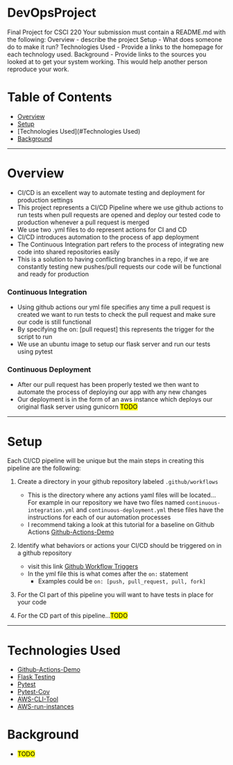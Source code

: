 # DevOpsProject
Final Project for CSCI 220
Your submission must contain a README.md with the following:
Overview - describe the project
Setup - What does someone do to make it run?
Technologies Used - Provide a links to the homepage for each technology used.
Background - Provide links to the sources you looked at to get your system working. This would help another person reproduce your work.

# Table of Contents
* [Overview](#Overview)
* [Setup](#Setup)
* [Technologies Used](#Technologies Used)
* [Background](#Background)

---

# Overview 
- CI/CD is an excellent way to automate testing and deployment for production settings
- This  project represents a CI/CD Pipeline where we use github actions to run tests when 
pull requests are opened and deploy our tested code to production whenever a pull request is merged
- We use two .yml files to do represent actions for CI and CD
- CI/CD introduces automation to the process of app deployment
- The Continuous Integration part refers to the process of integrating new code into shared repositories easily
- This is a solution to having conflicting branches in a repo, if we are constantly testing new pushes/pull requests our code will be functional and ready for production
### Continuous Integration
- Using github actions our yml file specifies any time a pull request is created we want to run tests to check the pull request and make sure our code is still functional
- By specifying the on: [pull request] this represents the trigger for the script to run
- We use an ubuntu image to setup our flask server and run our tests using pytest

### Continuous Deployment
- After our pull request has been properly tested we then want to automate the process of deploying our app with any new changes
- Our deployment is in the form of an aws instance which deploys our original flask server using gunicorn
<mark>TODO</mark>
---

# Setup
Each CI/CD pipeline will be unique but the main steps in creating this pipeline are the following:
1. Create a directory in your github repository labeled ```.github/workflows```
    
   - This is the directory where any actions yaml files will be located... For example in our repository we have 
   two files named ```continuous-integration.yml``` and ```continuous-deployment.yml``` these files have the instructions for each of our automation processes
   - I recommend taking a look at this tutorial for a baseline on Github Actions [Github-Actions-Demo](https://docs.github.com/en/actions/quickstart)

2. Identify what behaviors or actions your CI/CD should be triggered on in a github repository 
   
    - visit this link [Github Workflow Triggers](https://docs.github.com/en/actions/using-workflows/events-that-trigger-workflows)
    - In the yml file this is what comes after the ```on:``` statement
      - Examples could be ```on: [push, pull_request, pull, fork]```
3. For the CI part of this pipeline you will want to have tests in place for your code
4. For the CD part of this pipeline...<mark>TODO</mark>


---

# Technologies Used
- [Github-Actions-Demo](https://docs.github.com/en/actions/quickstart)
- [Flask Testing](https://flask.palletsprojects.com/en/1.1.x/testing/)
- [Pytest](https://docs.pytest.org/en/7.1.x/)
- [Pytest-Cov](https://pypi.org/project/pytest-cov/)
- [AWS-CLI-Tool](https://aws.amazon.com/cli/)
- [AWS-run-instances](https://docs.aws.amazon.com/cli/latest/reference/ec2/run-instances.html)

# Background
- <mark>TODO</mark>
<!--  launching instance with aws using continuous deployment
aws ec2 run-instances -image-id ami- {find this on aws} use user data -->

